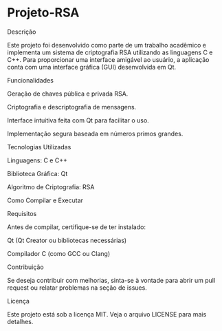 # Projeto-RSA
Descrição

Este projeto foi desenvolvido como parte de um trabalho acadêmico e implementa um sistema de criptografia RSA utilizando as linguagens C e C++. Para proporcionar uma interface amigável ao usuário, a aplicação conta com uma interface gráfica (GUI) desenvolvida em Qt.

Funcionalidades

Geração de chaves pública e privada RSA.

Criptografia e descriptografia de mensagens.

Interface intuitiva feita com Qt para facilitar o uso.

Implementação segura baseada em números primos grandes.

Tecnologias Utilizadas

Linguagens: C e C++

Biblioteca Gráfica: Qt

Algoritmo de Criptografia: RSA

Como Compilar e Executar

Requisitos

Antes de compilar, certifique-se de ter instalado:

Qt (Qt Creator ou bibliotecas necessárias)

Compilador C (como GCC ou Clang)

Contribuição

Se deseja contribuir com melhorias, sinta-se à vontade para abrir um pull request ou relatar problemas na seção de issues.

Licença

Este projeto está sob a licença MIT. Veja o arquivo LICENSE para mais detalhes.
